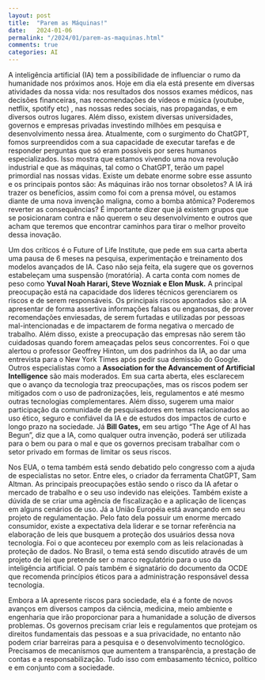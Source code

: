 ```yaml
---
layout: post
title:  "Parem as Máquinas!"
date:   2024-01-06
permalink: "/2024/01/parem-as-maquinas.html"
comments: true
categories: AI
---
```


A inteligência artificial (IA) tem a possibilidade de influenciar o rumo da humanidade nos próximos anos. Hoje em dia ela está presente em diversas atividades da nossa vida: nos resultados dos nossos exames médicos, nas decisões financeiras, nas recomendações de vídeos e música (youtube, netflix, spotify etc) , nas nossas redes sociais, nas propagandas, e em diversos outros lugares. Além disso, existem diversas universidades, governos e empresas privadas investindo milhões em pesquisa e desenvolvimento nessa área. Atualmente, com o surgimento do ChatGPT, fomos surpreendidos com a sua capacidade de executar tarefas e de responder perguntas que só eram possíveis por seres humanos especializados. Isso mostra que estamos vivendo uma nova revolução industrial e que as máquinas, tal como o ChatGPT, terão um papel primordial nas nossas vidas. Existe um debate enorme sobre esse assunto e os principais pontos são: As máquinas irão nos tornar obsoletos? A IA irá trazer os benefícios, assim como foi com a prensa móvel, ou estamos diante de uma nova invenção maligna, como a bomba atômica? Poderemos reverter as consequências? É importante dizer que já existem grupos que se posicionaram contra e não querem o seu desenvolvimento e outros que acham que teremos que encontrar caminhos para tirar o melhor proveito dessa inovação.      
<!--more-->     

Um dos críticos é o Future of Life Institute, que pede em sua carta aberta uma pausa de 6 meses na pesquisa, experimentação e treinamento dos modelos avançados de IA. Caso não seja feita, ela sugere que os governos estabeleçam uma suspensão (moratória). A carta conta com nomes de peso como **Yuval Noah Harari, Steve Wozniak e Elon Musk.** A principal preocupação está na capacidade dos líderes técnicos gerenciarem os riscos e de serem responsáveis. Os principais riscos apontados são: a IA apresentar de forma assertiva informações falsas ou enganosas, de prover recomendações enviesadas, de serem furtadas e utilizadas por pessoas mal-intencionadas e de impactarem de forma negativa o mercado de trabalho. Além disso, existe a preocupação das empresas não serem tão cuidadosas quando forem ameaçadas pelos seus concorrentes. Foi o que alertou o professor Geoffrey Hinton, um dos padrinhos da IA, ao dar uma entrevista para o New York Times após pedir sua demissão do Google. Outros especialistas como a **Association for the Advancement of Artificial Intelligence** são mais moderados. Em sua carta aberta, eles esclarecem que o avanço da tecnologia traz preocupações, mas os riscos podem ser mitigados com o uso de padronizações, leis, regulamentos e até mesmo outras tecnologias complementares. Além disso, sugerem uma maior participação da comunidade de pesquisadores em temas relacionados ao uso ético, seguro e confiável da IA e de estudos dos impactos de curto e longo prazo na sociedade. Já **Bill Gates,** em seu artigo “The Age of AI has Begun”, diz que a IA, como qualquer outra invenção, poderá ser utilizada para o bem ou para o mal e que os governos precisam trabalhar com o setor privado em formas de limitar os seus riscos.

Nos EUA, o tema também está sendo debatido pelo congresso com a ajuda de especialistas no setor. Entre eles, o criador da ferramenta ChatGPT, Sam Altman. As principais preocupações estão sendo o risco da IA afetar o mercado de trabalho e o seu uso indevido nas eleições. Também existe a dúvida de se criar uma agência de fiscalização e a aplicação de licenças em alguns cenários de uso. Já a União Européia está avançando em seu projeto de regulamentação. Pelo fato dela possuir um enorme mercado consumidor, existe a expectativa dela liderar e se tornar referência na elaboração de leis que busquem a proteção dos usuários dessa nova tecnologia. Foi o que aconteceu por exemplo com as leis relacionadas à proteção de dados. No Brasil, o tema está sendo discutido através de um projeto de lei que pretende ser o marco regulatório para o uso da inteligência artificial. O país também é signatário do documento da OCDE que recomenda princípios éticos para a administração responsável dessa tecnologia.

Embora a IA apresente riscos para sociedade, ela é a fonte de novos avanços em diversos campos da ciência, medicina, meio ambiente e engenharia que irão proporcionar para a humanidade a solução de diversos problemas. Os governos precisam criar leis e regulamentos que protejam os direitos fundamentais das pessoas e a sua privacidade, no entanto não podem criar barreiras para a pesquisa e o desenvolvimento tecnológico. Precisamos de mecanismos que aumentem a transparência, a prestação de contas e a responsabilização. Tudo isso com embasamento técnico, político e em conjunto com a sociedade.